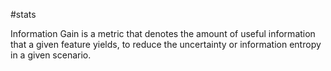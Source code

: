 #stats

Information Gain is a metric that denotes the amount of useful information that a given feature yields, to reduce the uncertainty or information entropy in a given scenario.